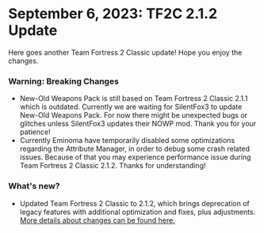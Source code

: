 # September 6, 2023: TF2C 2.1.2 Update
Here goes another Team Fortress 2 Classic update! Hope you enjoy the changes.

### Warning: Breaking Changes
* New-Old Weapons Pack is still based on Team Fortress 2 Classic 2.1.1 which is outdated. Currently we are waiting for SilentFox3 to update New-Old Weapons Pack. For now there might be unexpected bugs or glitches unless SilentFox3 updates their NOWP mod. Thank you for your patience!
* Currently Eminoma have temporarily disabled some optimizations regarding the Attribute Manager, in order to debug some crash related issues. Because of that you may experience performance issue during Team Fortress 2 Classic 2.1.2. Thanks for understanding!

### What's new?
* Updated Team Fortress 2 Classic to 2.1.2, which brings deprecation of legacy features with additional optimization and fixes, plus adjustments. [More details about changes can be found here.](https://tf2classic.com/?id=6264)
